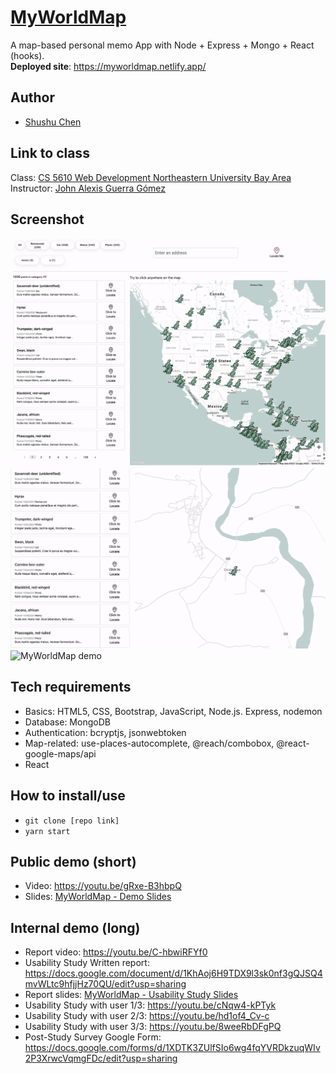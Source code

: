 # [MyWorldMap](https://myworldmap.netlify.app/)

A map-based personal memo App with Node + Express + Mongo + React (hooks).  
**Deployed site**: https://myworldmap.netlify.app/

## Author

- [Shushu Chen](https://vanishima.github.io/index.html)

## Link to class

Class: [CS 5610 Web Development Northeastern University Bay Area](https://johnguerra.co/classes/webDevelopment_fall_2021/)  
Instructor: [John Alexis Guerra Gómez](https://johnguerra.co/)

## Screenshot

![MyWorldMap demo](https://github.com/vanishima/MyWorldMap/blob/final/demo/final/label-filter.gif?raw=true)
![MyWorldMap demo](https://github.com/vanishima/MyWorldMap/blob/final/demo/final/click-to-locate.gif?raw=true)
![MyWorldMap demo](https://github.com/vanishima/MyWorldMap/blob/final/demo/final/create-post.gif?raw=true)

## Tech requirements

- Basics: HTML5, CSS, Bootstrap, JavaScript, Node.js. Express, nodemon
- Database: MongoDB
- Authentication: bcryptjs, jsonwebtoken
- Map-related: use-places-autocomplete, @reach/combobox, @react-google-maps/api
- React

## How to install/use

- `git clone [repo link]`
- `yarn start`

## Public demo (short)

- Video: https://youtu.be/gRxe-B3hbpQ
- Slides: [MyWorldMap - Demo Slides](https://docs.google.com/presentation/d/14wuNcMLDQLuKczvlLjPi8Z-Vy0mfAHYr8jYt0MKagRs/edit?usp=sharing)

## Internal demo (long)

- Report video: https://youtu.be/C-hbwiRFYf0
- Usability Study Written report: https://docs.google.com/document/d/1KhAoj6H9TDX9l3sk0nf3gQJSQ4mvWLtc9hfjjHz70QU/edit?usp=sharing
- Report slides: [MyWorldMap - Usability Study Slides](https://docs.google.com/presentation/d/1xU60W0d3TenMsiq4zl1wXwQ10V--EI-ohCsc4DftjVs/edit?usp=sharing)
- Usability Study with user 1/3: https://youtu.be/cNqw4-kPTyk
- Usability Study with user 2/3: https://youtu.be/hd1of4_Cv-c
- Usability Study with user 3/3: https://youtu.be/8weeRbDFgPQ
- Post-Study Survey Google Form: https://docs.google.com/forms/d/1XDTK3ZUlfSIo6wg4fqYVRDkzuqWIv2P3XrwcVqmgFDc/edit?usp=sharing
